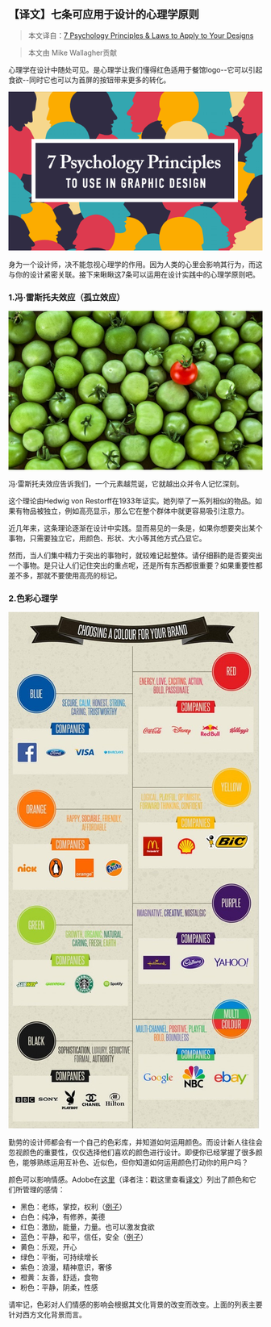 ## 【译文】七条可应用于设计的心理学原则

> 本文译自：[7 Psychology Principles & Laws to Apply to Your Designs](http://justcreative.com/2016/04/13/7-psychology-principles-laws-to-apply-to-your-designs/)

> 本文由 Mike Wallagher贡献

心理学在设计中随处可见。是心理学让我们懂得红色适用于餐馆logo--它可以引起食欲--同时它也可以为首屏的按钮带来更多的转化。

![banner](../../image/7-Psychology-Principles&Laws-to-Apply-to-Your-Designs/banner.gif)

身为一个设计师，决不能忽视心理学的作用。因为人类的心里会影响其行为，而这与你的设计紧密关联。接下来瞅瞅这7条可以运用在设计实践中的心理学原则吧。

### 1.冯·雷斯托夫效应（孤立效应）

![banner](../../image/7-Psychology-Principles&Laws-to-Apply-to-Your-Designs/principles01.jpg)

冯·雷斯托夫效应告诉我们，一个元素越荒诞，它就越出众并令人记忆深刻。

这个理论由Hedwig von Restorff在1933年证实。她列举了一系列相似的物品。如果有物品被独立，例如高亮显示，那么它在整个群体中就更容易吸引注意力。

近几年来，这条理论逐渐在设计中实践。显而易见的一条是，如果你想要突出某个事物，只需要独立它，用颜色、形状、大小等其他方式凸显它。

然而，当人们集中精力于突出的事物时，就较难记起整体。请仔细斟酌是否要突出一个事物。是只让人们记住突出的重点呢，还是所有东西都很重要？如果重要性都差不多，那就不要使用高亮的标记。

### 2.色彩心理学

![banner](../../image/7-Psychology-Principles&Laws-to-Apply-to-Your-Designs/principles02.jpg)

勤劳的设计师都会有一个自己的色彩库，并知道如何运用颜色。而设计新人往往会忽视颜色的重要性，仅仅选择他们喜欢的颜色进行设计。即便你已经掌握了很多颜色，能够熟练运用互补色、近似色，但你知道如何运用颜色打动你的用户吗？

颜色可以影响情感。Adobe在[这里](http://blogs.adobe.com/dreamweaver/2015/10/the-psychology-and-emotion-behind-color-in-web-design.html)（译者注：戳这里查看[译文](./【译文】网页设计中隐藏在色彩之后的情感和心理学.md)）列出了颜色和它们所管理的感情：

  - 黑色：老练，掌控，权利（[例子](http://www.vibe.com/)）
  - 白色：纯净，有修养，美德
  - 红色：激励，能量，力量。也可以激发食欲
  - 蓝色：平静，和平，信任，安全（[例子](https://hostingfacts.com/)）
  - 黄色：乐观，开心
  - 绿色：平衡，可持续增长
  - 紫色：浪漫，精神意识，奢侈
  - 橙黄：友善，舒适，食物
  - 粉色：平静，阴柔，性感

请牢记，色彩对人们情感的影响会根据其文化背景的改变而改变。上面的列表主要针对西方文化背景而言。

